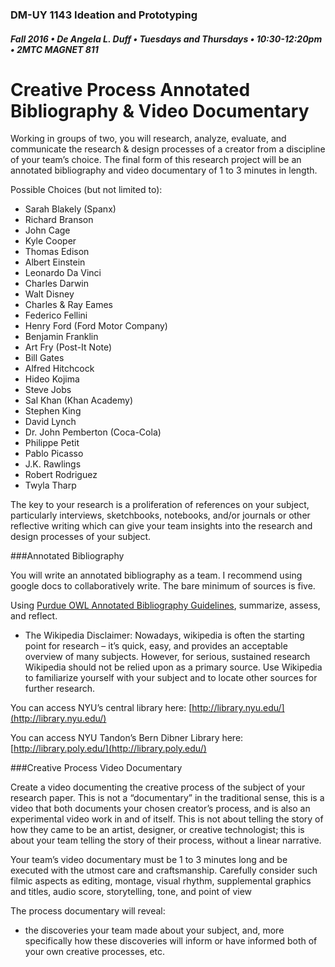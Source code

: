 ### DM-UY 1143 Ideation and Prototyping
##### Fall 2016 • De Angela L. Duff • Tuesdays and Thursdays • 10:30-12:20pm • 2MTC MAGNET 811

# Creative Process Annotated Bibliography & Video Documentary


Working in groups of two, you will research, analyze, evaluate, and communicate the research &amp; design processes of a creator from a discipline of your team’s choice. The final form of this research project will be an annotated bibliography and video documentary of 1 to 3 minutes in length.

Possible Choices (but not limited to):

*   Sarah Blakely (Spanx)
*   Richard Branson
*   John Cage
*   Kyle Cooper
*   Thomas Edison
*   Albert Einstein
*   Leonardo Da Vinci
*   Charles Darwin
*   Walt Disney
*   Charles &amp; Ray Eames
*   Federico Fellini
*   Henry Ford (Ford Motor Company)
*   Benjamin Franklin
*   Art Fry (Post-It Note)
*   Bill Gates
*   Alfred Hitchcock
*   Hideo Kojima
*   Steve Jobs
*   Sal Khan (Khan Academy)
*   Stephen King
*   David Lynch
*   Dr. John Pemberton (Coca-Cola)
*   Philippe Petit
*   Pablo Picasso
*   J.K. Rawlings
*   Robert Rodriguez
*   Twyla Tharp

The key to your research is a proliferation of references on your subject, particularly interviews, sketchbooks, notebooks, and/or journals or other reflective writing which can give your team insights into the research and design processes of your subject.

###Annotated Bibliography

You will write an annotated bibliography as a team. I recommend using google docs to collaboratively write. The bare minimum of sources is five.

Using [Purdue OWL Annotated Bibliography Guidelines](https://owl.english.purdue.edu/owl/resource/614/01/), summarize, assess, and reflect.

* The Wikipedia Disclaimer: Nowadays, wikipedia is often the starting point for research – it’s quick, easy, and provides an acceptable overview of many subjects. However, for serious, sustained research Wikipedia should not be relied upon as a primary source. Use Wikipedia to familiarize yourself with your subject and to locate other sources for further research.

You can access NYU’s central library here: [http://library.nyu.edu/](http://library.nyu.edu/)

You can access NYU Tandon’s Bern Dibner Library here: [http://library.poly.edu/](http://library.poly.edu/)

###Creative Process Video Documentary

Create a video documenting the creative process of the subject of your research paper. This is not a “documentary” in the traditional sense, this is a video that both documents your chosen creator’s process, and is also an experimental video work in and of itself. This is not about telling the story of how they came to be an artist, designer, or creative technologist; this is about your team telling the story of their process, without a linear narrative.

Your team’s video documentary must be 1 to 3 minutes long and be executed with the utmost care and craftsmanship. Carefully consider such filmic aspects as editing, montage, visual rhythm, supplemental graphics and titles, audio score, storytelling, tone, and point of view

The process documentary will reveal:

*   the discoveries your team made about your subject, and, more specifically how these discoveries will inform or have informed both of your own creative processes, etc.